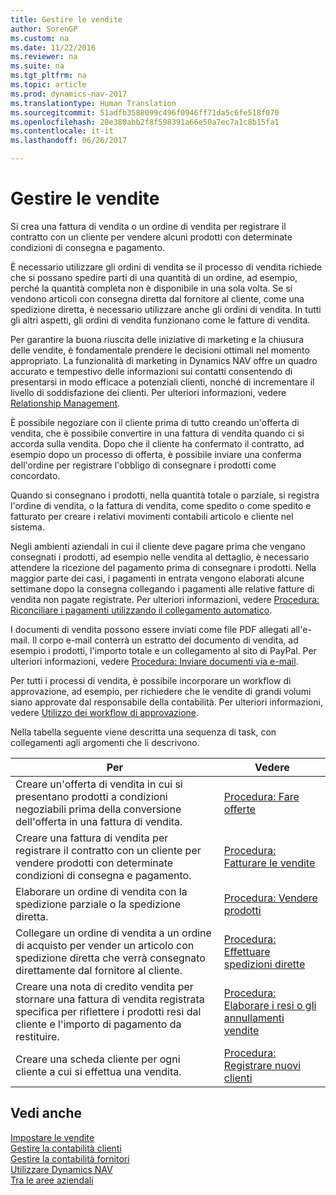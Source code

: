 ```yaml
---
title: Gestire le vendite
author: SorenGP
ms.custom: na
ms.date: 11/22/2016
ms.reviewer: na
ms.suite: na
ms.tgt_pltfrm: na
ms.topic: article
ms.prod: dynamics-nav-2017
ms.translationtype: Human Translation
ms.sourcegitcommit: 51adfb3588099c496f0946ff71da5c6fe518f070
ms.openlocfilehash: 20e380abb2f8f598391a66e50a7ec7a1c8b15fa1
ms.contentlocale: it-it
ms.lasthandoff: 06/26/2017

---
```


# <a name="manage-sales"></a>Gestire le vendite
Si crea una fattura di vendita o un ordine di vendita per registrare il contratto con un cliente per vendere alcuni prodotti con determinate condizioni di consegna e pagamento.

È necessario utilizzare gli ordini di vendita se il processo di vendita richiede che si possano spedire parti di una quantità di un ordine, ad esempio, perché la quantità completa non è disponibile in una sola volta. Se si vendono articoli con consegna diretta dal fornitore al cliente, come una spedizione diretta, è necessario utilizzare anche gli ordini di vendita. In tutti gli altri aspetti, gli ordini di vendita funzionano come le fatture di vendita.  

Per garantire la buona riuscita delle iniziative di marketing e la chiusura delle vendite, è fondamentale prendere le decisioni ottimali nel momento appropriato. La funzionalità di marketing in Dynamics NAV offre un quadro accurato e tempestivo delle informazioni sui contatti consentendo di presentarsi in modo efficace a potenziali clienti, nonché di incrementare il livello di soddisfazione dei clienti. Per ulteriori informazioni, vedere [Relationship Management](marketing-relationship-management.md).

È possibile negoziare con il cliente prima di tutto creando un'offerta di vendita, che è possibile convertire in una fattura di vendita quando ci si accorda sulla vendita. Dopo che il cliente ha confermato il contratto, ad esempio dopo un processo di offerta, è possibile inviare una conferma dell'ordine per registrare l'obbligo di consegnare i prodotti come concordato.

Quando si consegnano i prodotti, nella quantità totale o parziale, si registra l'ordine di vendita, o la fattura di vendita, come spedito o come spedito e fatturato per creare i relativi movimenti contabili articolo e cliente nel sistema.

Negli ambienti aziendali in cui il cliente deve pagare prima che vengano consegnati i prodotti, ad esempio nelle vendita al dettaglio, è necessario attendere la ricezione del pagamento prima di consegnare i prodotti. Nella maggior parte dei casi, i pagamenti in entrata vengono elaborati alcune settimane dopo la consegna collegando i pagamenti alle relative fatture di vendita non pagate registrate. Per ulteriori informazioni, vedere [Procedura: Riconciliare i pagamenti utilizzando il collegamento automatico](receivables-how-reconcile-payments-auto-application.md).

I documenti di vendita possono essere inviati come file PDF allegati all'e-mail. Il corpo e-mail conterrà un estratto del documento di vendita, ad esempio i prodotti, l'importo totale e un collegamento al sito di PayPal. Per ulteriori informazioni, vedere [Procedura: Inviare documenti via e-mail](ui-how-send-documents-email.md).

Per tutti i processi di vendita, è possibile incorporare un workflow di approvazione, ad esempio, per richiedere che le vendite di grandi volumi siano approvate dal responsabile della contabilità. Per ulteriori informazioni, vedere [Utilizzo dei workflow di approvazione](across-how-use-approval-workflows.md).

Nella tabella seguente viene descritta una sequenza di task, con collegamenti agli argomenti che li descrivono.

|Per |Vedere |
|---|----|
|Creare un'offerta di vendita in cui si presentano prodotti a condizioni negoziabili prima della conversione dell'offerta in una fattura di vendita.|[Procedura: Fare offerte](sales-how-make-offers.md)|
|Creare una fattura di vendita per registrare il contratto con un cliente per vendere prodotti con determinate condizioni di consegna e pagamento.|[Procedura: Fatturare le vendite](sales-how-invoice-sales.md)|
|Elaborare un ordine di vendita con la spedizione parziale o la spedizione diretta.|[Procedura: Vendere prodotti](sales-how-sell-products.md)|
|Collegare un ordine di vendita a un ordine di acquisto per vender un articolo con spedizione diretta che verrà consegnato direttamente dal fornitore al cliente.|[Procedura: Effettuare spedizioni dirette](sales-how-drop-shipment.md)|
|Creare una nota di credito vendita per stornare una fattura di vendita registrata specifica per riflettere i prodotti resi dal cliente e l'importo di pagamento da restituire.|[Procedura: Elaborare i resi o gli annullamenti vendite](sales-how-process-sales-returns-cancellations.md)|
|Creare una scheda cliente per ogni cliente a cui si effettua una vendita.|[Procedura: Registrare nuovi clienti](sales-how-register-new-customers.md)|

## <a name="see-also"></a>Vedi anche  
[Impostare le vendite](sales-setup-sales.md)  
[Gestire la contabilità clienti](receivables-manage-receivables.md)  
[Gestire la contabilità fornitori](payables-manage-payables.MD)      
[Utilizzare Dynamics NAV](ui-work-product.md)  
[Tra le aree aziendali](ui-across-business-areas.md)

